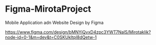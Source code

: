 # Figma-MirotaProject
Mobile Application adn Website Design by Figma


https://www.figma.com/design/bMNYiQvxD4zpc3YWT7NalS/Mirotaklik?node-id=0-1&m=dev&t=C0SKUkItpl8dQetw-1
